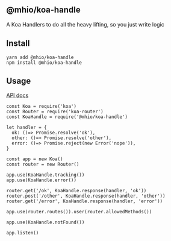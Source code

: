 @mhio/koa-handle
--------------------

A Koa Handlers to do all the heavy lifting, so you just write logic


## Install

```
yarn add @mhio/koa-handle
npm install @mhio/koa-handle
```

## Usage

[API docs](doc/API.md)

```
const Koa = require('koa')
const Router = require('koa-router')
const KoaHandle = require('@mhio/koa-handle')

let handler = {
  ok: ()=> Promise.resolve('ok'),
  other: ()=> Promise.resolve('other'),
  error: ()=> Promise.reject(new Error('nope')),
}

const app = new Koa()
const router = new Router()

app.use(KoaHandle.tracking())
app.use(KoaHandle.error())

router.get('/ok', KoaHandle.response(handler, 'ok'))
router.post('/other', KoaHandle.response(handler, 'other'))
router.get('/error', KoaHandle.response(handler, 'error'))

app.use(router.routes()).user(router.allowedMethods())

app.use(KoaHandle.notFound())

app.listen()
```
